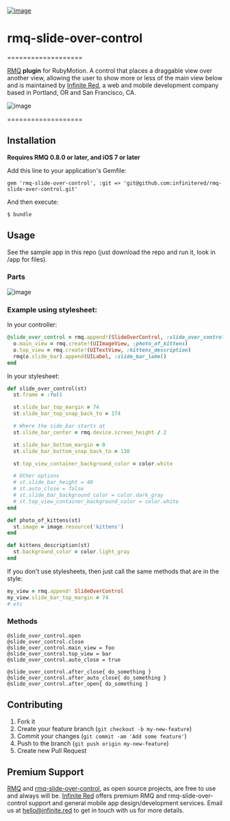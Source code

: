 [![image](http://ir_wp.s3.amazonaws.com/wp-content/uploads/sites/19/2014/09/rmq_plugin.png)](http://rubymotionquery.com)

# rmq-slide-over-control

===================

[RMQ](http://rubymotionquery.com) **plugin** for RubyMotion. A control that places a draggable view over another view, allowing the user to show more or less of the main view below and is maintained by [Infinite Red](http://infinite.red), a web and mobile development company based in Portland, OR and San Francisco, CA.

![image](https://ir_wp.s3.amazonaws.com/wp-content/uploads/sites/19/2014/09/slide-over-control-example_2.gif)

===================

## Installation

**Requires RMQ 0.8.0 or later, and iOS 7 or later**

Add this line to your application's Gemfile:

    gem 'rmq-slide-over-control', :git => 'git@github.com:infinitered/rmq-slide-over-control.git'

And then execute:

    $ bundle

## Usage

See the sample app in this repo (just download the repo and run it, look in /app for files).

### Parts

![image](http://ir_wp.s3.amazonaws.com/wp-content/uploads/sites/19/2014/09/rmq-slide-over-control_diagram.png)

### Example using stylesheet:

In your controller:

```ruby
@slide_over_control = rmq.append!(SlideOverControl, :slide_over_control).tap do |o|
  o.main_view = rmq.create!(UIImageView, :photo_of_kittens)
  o.top_view = rmq.create!(UITextView, :kittens_description)
  rmq(o.slide_bar).append(UILabel, :slide_bar_label)
end
```

In your stylesheet:

```ruby
def slide_over_control(st)
  st.frame = :full

  st.slide_bar_top_margin = 74
  st.slide_bar_top_snap_back_to = 174

  # Where the side_bar starts at
  st.slide_bar_center = rmq.device.screen_height / 2

  st.slide_bar_bottom_margin = 0
  st.slide_bar_bottom_snap_back_to = 130

  st.top_view_container_background_color = color.white

  # Other options
  # st.slide_bar_height = 40
  # st.auto_close = false
  # st.slide_bar_background_color = color.dark_gray
  # st.top_view_container_background_color = color.white
end

def photo_of_kittens(st)
  st.image = image.resource('kittens')
end

def kittens_description(st)
  st.background_color = color.light_gray
end
```

If you don't use stylesheets, then just call the same methods that are in the style:

```ruby
my_view = rmq.append! SlideOverControl
my_view.slide_bar_top_margin = 74
# etc
```

### Methods

```
@slide_over_control.open
@slide_over_control.close
@slide_over_control.main_view = foo
@slide_over_control.top_view = bar
@slide_over_control.auto_close = true

@slide_over_control.after_close{ do_something }
@slide_over_control.after_auto_close{ do_something }
@slide_over_control.after_open{ do_something }
```

## Contributing

1. Fork it
2. Create your feature branch (`git checkout -b my-new-feature`)
3. Commit your changes (`git commit -am 'Add some feature'`)
4. Push to the branch (`git push origin my-new-feature`)
5. Create new Pull Request

## Premium Support

[RMQ](https://github.com/infinitered/rmq) and [rmq-slide-over-control](https://github.com/infinitered/rmq-slide-over-control), as open source projects, are free to use and always will be. [Infinite Red](https://infinite.red/) offers premium RMQ and rmq-slide-over-control support and general mobile app design/development services. Email us at [hello@infinite.red](mailto:hello@infinite.red) to get in touch with us for more details.

